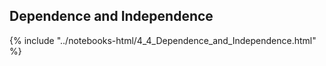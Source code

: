 Dependence and Independence
------

{% include "../notebooks-html/4_4_Dependence_and_Independence.html" %}
